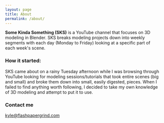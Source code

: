 ```yaml
---
layout: page
title: About
permalink: /about/
---
```


**Some Kinda Something (SKS)** is a YouTube channel that focuses on 3D modeling in Blender. SKS breaks modeling projects down into weekly segments with each day (Monday to Friday) looking at a specific part of each week's scene.

### How it started:

SKS came about on a rainy Tuesday afternoon while I was browsing through YouTube looking for modeling sessions/tutorials that took entire scenes (big and small) and broke them down into small, easily digested, pieces. When I failed to find anything worth following, I decided to take my own knowledge of 3D modeling and attempt to put it to use.

### Contact me

[kyle@flashpapergrind.com](mailto:kyle@flashpapergrind.com)

